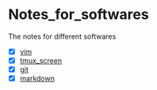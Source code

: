 # Notes_for_softwares
The notes for different softwares
- [x] [vim](https://github.com/LinaShanghaitech/Notes_for_softwares/blob/master/vim.md)
- [x] [tmux_screen](https://github.com/LinaShanghaitech/Notes_for_softwares/blob/master/tmux_screen.md)
- [x] [git](https://github.com/LinaShanghaitech/Notes_for_softwares/blob/master/git.md)
- [x] [markdown](https://github.com/LinaShanghaitech/Notes_for_softwares/blob/master/markdown.md)
